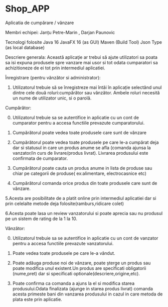 # Shop_APP

Aplicatia de cumpărare / vânzare

Membri echipei: Janțu Petre-Marin , Darjan Paunovic

Tecnologi folosite
Java 16
JavaFX 16 (as GUI)
Maven (Build Tool)
Json Type (as local database)

Descriere generala: 
Această aplicaţie ar trebui să ajute utilizatori sa poata sa isi expuna produsele spre vanzare
mai usor si tot odata cumparatori sa achizitioneze de ei tot prin intermediul aplicatiei.

Înregistrare (pentru vânzător si administrator):
1. Utilizatorul trebuie să se înregistreze mai întâi în aplicație selectând unul dintre cele două 
roluri:cumpărător sau vânzător.
Ambele roluri necesită un nume de utilizator unic, si o parolă. 

Cumpărător:

0. Utilizatorul trebuie sa se autentifice in aplicatie cu un cont de cumparator pentru 
a accesa functiile prevazute cumparatorului.

1. Cumpărătorul poate vedea toate produsele care sunt de vânzare

2. Cumpărătorul poate vedea toate produsele pe care le-a cumpărat deja dar si statusul 
in care un produs anume se afla (comanda ajunsa la vanzator/in curs de livrare/produs livrat).
Livrarea produsului este confirmata de cumparator.

3. Cumpărătorul poate cauta un produs anume in lista de produse sau chiar pe categorii de 
produse( ex:alimentare, electrocasnice etc)

4. Cumpărătorul comanda orice produs din toate produsele care sunt de vânzare.

5.Acesta are posibilitate de a platit online prin intermediul aplicatiei dar si prin celelalte 
metode deja folosite(ramburs,ridicare colet)

6.Acesta poate lasa un review vanzatorului si poate aprecia sau nu produsul pe un sistem de 
rating de la 1 la 10.

Vânzător:

0. Utilizatorul trebuie sa se autentifice in aplicatie cu un cont de vanzator pentru a accesa 
functiile prevazute vanzatorului.

1. Poate vedea toate produsele pe care le-a vândut.

2. Poate adăuga produse noi de vânzare, poate șterge un produs sau poate modifica unul
existent.Un produs are specificati obligatorii (nume,pret) dar si specificati optionale(descriere,origine,etc).

3. Poate confirma ca comanda a ajuns la el si modifica starea produsului.Odata finalizata
(ajunge in starea produs livrat) comanda acesta primeste bani din vanzarea produsului in cazul 
in care metoda de plata este prin aplicatie.
